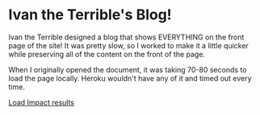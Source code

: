 # Ivan the Terrible's Blog!

Ivan the Terrible designed a blog that shows EVERYTHING on the front page of the site! It was pretty slow, so I worked to make it a little quicker while preserving all of the content on the front of the page.

When I originally opened the document, it was taking 70-80 seconds to load the page locally. Heroku wouldn't have any of it and timed out every time.

[Load Impact results](https://www.dropbox.com/s/4hvr40pvfzb5ob9/Load.png?dl=0)
